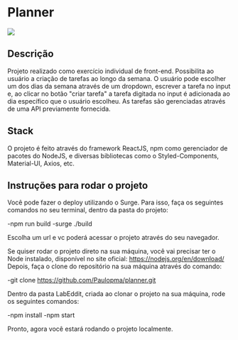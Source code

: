 # Planner
<img src='https://github.com/Paulopma/planner/blob/master/Capture.JPG?raw=true'>

## Descrição
Projeto realizado como exercício individual de front-end. Possibilita ao usuário a criação de tarefas ao longo da semana. O usuário pode escolher um dos dias da semana através de um dropdown, escrever a tarefa no input e, ao clicar no botão "criar tarefa" a tarefa digitada no input é adicionada ao dia específico que o usuário escolheu. As tarefas são gerenciadas através de uma API previamente fornecida.

## Stack
O projeto é feito através do framework ReactJS, npm como gerenciador de pacotes do NodeJS, e diversas bibliotecas como o Styled-Components, Material-UI, Axios, etc.

## Instruções para rodar o projeto
Você pode fazer o deploy utilizando o Surge. Para isso, faça os seguintes comandos no seu terminal, dentro da pasta do projeto:

-npm run build
-surge ./build

Escolha um url e vc poderá acessar o projeto através do seu navegador.

Se quiser rodar o projeto direto na sua máquina, você vai precisar ter o Node instalado, disponível no site oficial:
https://nodejs.org/en/download/
Depois, faça o clone do repositório na sua máquina através do comando:

-git clone https://github.com/Paulopma/planner.git

Dentro da pasta LabEddit, criada ao clonar o projeto na sua máquina, rode os seguintes comandos:

-npm install
-npm start

Pronto, agora você estará rodando o projeto localmente.